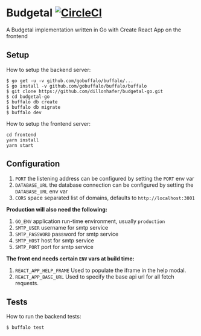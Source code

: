 # Budgetal [![CircleCI](https://img.shields.io/circleci/project/github/dillonhafer/budgetal-go/master.svg?style=flat-square)](https://circleci.com/gh/dillonhafer/budgetal-go)


A Budgetal implementation written in Go with Create React App on the
frontend

## Setup

How to setup the backend server:

```
$ go get -u -v github.com/gobuffalo/buffalo/...
$ go install -v github.com/gobuffalo/buffalo/buffalo
$ git clone https://github.com/dillonhafer/budgetal-go.git
$ cd budgetal-go
$ buffalo db create
$ buffalo db migrate
$ buffalo dev
```

How to setup the frontend server:

```
cd frontend
yarn install
yarn start
```

## Configuration

1. `PORT` the listening address can be configured by setting the `PORT` env var
2. `DATABASE_URL` the database connection can be configured by setting the `DATABASE_URL` env var
3. `CORS` space separated list of domains, defaults to `http://localhost:3001`

**Production will also need the following:**

1. `GO_ENV` application run-time environment, usually `production`
2. `SMTP_USER` username for smtp service
3. `SMTP_PASSWORD` password for smtp service
4. `SMTP_HOST` host for smtp service
5. `SMTP_PORT` port for smtp service

**The front end needs certain `ENV` vars at build time:**

1. `REACT_APP_HELP_FRAME` Used to populate the iframe in the help modal.
2. `REACT_APP_BASE_URL` Used to specify the base api url for all fetch requests.

## Tests

How to run the backend tests:

```
$ buffalo test
```
